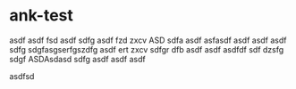 # ank-test

asdf
asdf
fsd
asdf
sdfg
asdf
fzd
zxcv
ASD
sdfa
asdf
asfasdf
asdf
asdf
asdf
sdfg
sdgfasgserfgszdfg
asdf
ert
zxcv
sdfgr
dfb
asdf
asdf
asdfdf
sdf
dzsfg
sdgf
ASDAsdasd
sdfg
asdf
asdf
asdf

asdfsd



















